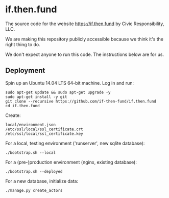 if.then.fund
============

The source code for the website https://if.then.fund by Civic Responsibility, LLC.

We are making this repository publicly accessible because we think it's the right thing to do.

We don't expect anyone to run this code. The instructions below are for us.

Deployment
----------

Spin up an Ubuntu 14.04 LTS 64-bit machine. Log in and run:

	sudo apt-get update && sudo apt-get upgrade -y
	sudo apt-get install -y git
	git clone --recursive https://github.com/if-then-fund/if.then.fund
	cd if.then.fund

Create:

	local/environment.json
	/etc/ssl/local/ssl_certificate.crt
	/etc/ssl/local/ssl_certificate.key
    
For a local, testing environment ('runserver', new sqlite database):

	./bootstrap.sh --local

For a (pre-)production environment (nginx, existing database):

	./bootstrap.sh --deployed

For a new database, initialize data:

	./manage.py create_actors
